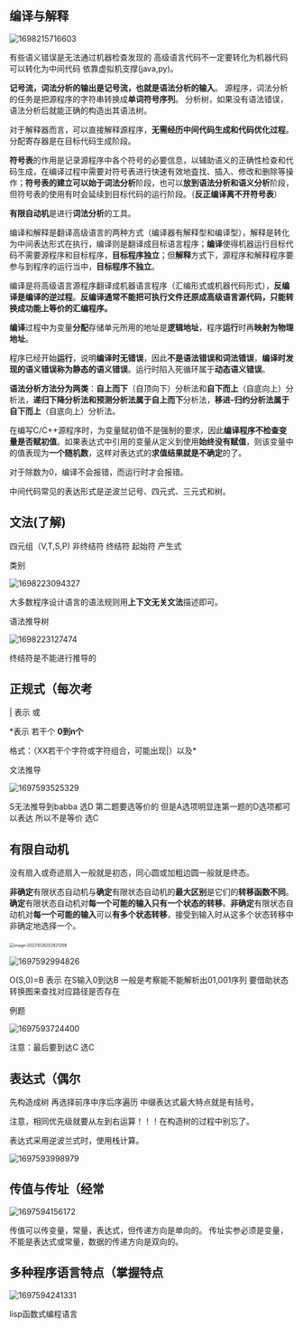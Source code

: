 ## 编译与解释

![1698215716603](07软考编译原理.assets/1698215716603.png)

有些语义错误是无法通过机器检查发现的
高级语言代码不一定要转化为机器代码 可以转化为中间代码 依靠虚拟机支撑(java,py)。

**记号流，词法分析的输出是记号流，也就是语法分析的输入**。
源程序，词法分析的任务是把源程序的字符串转换成**单词符号序列**。
分析树，如果没有语法错误，语法分析后就能正确的构造出其语法树。             

对于解释器而言，可以直接解释源程序，**无需经历中间代码生成和代码优化过程**。
分配寄存器是在目标代码生成阶段。

**符号表**的作用是记录源程序中各个符号的必要信息，以辅助语义的正确性检查和代码生成，在编译过程中需要对符号表进行快速有效地査找、插入、修改和删除等操作；**符号表的建立可以始于词法分析**阶段，也可以**放到语法分析和语义分析**阶段，但符号表的使用有时会延续到目标代码的运行阶段。（**反正编译离不开符号表**）

**有限自动机**是进行**词法分析**的工具。

编译和解释是翻译高级语言的两种方式（编译器有解释型和编译型），解释是转化为中间表达形式在执行，编译则是翻译成目标语言程序；**编译**使得机器运行目标代码不需要源程序和目标程序，**目标程序独立**；但**解释**方式下，源程序和解释程序要参与到程序的运行当中，**目标程序不独立**。

编译是将高级语言源程序翻译成机器语言程序（汇编形式或机器代码形式），**反编译是编译的逆过程**。**反编译通常不能把可执行文件还原成高级语言源代码，只能转换成功能上等价的汇编程序。**   

**编译**过程中为变量**分配**存储单元所用的地址是**逻辑地址**，程序**运行**时再**映射为物理地址**。

程序已经开始**运行**，说明**编译时无错误**，因此**不是语法错误和词法错误**，**编译时发现的语义错误称为静态的语义错误**。运行时陷入死循环属于**动态语义错误**。   

**语法分析方法分为两类**：**自上而下**（自顶向下）分析法和**自下而上**（自底向上）分析法，**递归下降分析法和预测分析法属于自上而下**分析法，**移进-归约分析法属于自下而上**（自底向上）分析法。                                    

在编写C/C++源程序时，为变量赋初值不是强制的要求，因此**编译程序不检查变量是否赋初值**。如果表达式中引用的变量从定义到使用**始终没有赋值**，则该变量中的值表现为**一个随机数**，这样对表达式的**求值结果就是不确定**的了。

对于除数为0，编译不会报错，而运行时才会报错。

中间代码常见的表达形式是逆波兰记号、四元式、三元式和树。

## 文法(了解)

四元组（V,T,S,P) 非终结符 终结符 起始符 产生式

类别

![1698223094327](07软考编译原理.assets/1698223094327.png)

大多数程序设计语言的语法规则用**上下文无关文法**描述即可。

语法推导树

![1698223127474](07软考编译原理.assets/1698223127474.png)

终结符是不能进行推导的

## 正规式（每次考

| 表示 或 

*表示 若干个 **0到n个**

格式：（XX若干个字符或字符组合，可能出现|）以及*

文法推导

![1697593525329](07软考编译原理.assets/1697593525329.png)

S无法推导到babba 选D
第二题要选等价的 但是A选项明显连第一题的D选项都可以表达 所以不是等价 选C

## 有限自动机

没有扇入或奇迹扇入一般就是初态，同心圆或加粗边圆一般就是终态。

**非确定**有限状态自动机与**确定**有限状态自动机的**最大区别**是它们的**转移函数不同**。**确定**有限状态自动机对**每一个可能的输入只有一个状态的转移**。**非确定**有限状态自动机对**每一个可能的输入**可以**有多个状态转移**，接受到输入时从这多个状态转移中非确定地选择一个。       

​     <img src="07软考编译原理.assets/image-20231026202821268.png" alt="image-20231026202821268" style="zoom: 50%;" />



![1697592994826](07软考编译原理.assets/1697592994826.png)

O(S,0)=B 表示 在S输入0到达B
一般是考察能不能解析出01,001序列 要借助状态转换图来查找对应路径是否存在

例题

![1697593724400](07软考编译原理.assets/1697593724400.png)

注意：最后要到达C 选C

## 表达式（偶尔

先构造成树 再选择前序中序后序遍历
中缀表达式最大特点就是有括号。

注意，相同优先级就要从左到右运算！！！在构造树的过程中别忘了。

表达式采用逆波兰式时，使用栈计算。

![1697593998979](07软考编译原理.assets/1697593998979.png)

## 传值与传址（经常

![1697594156172](07软考编译原理.assets/1697594156172.png)

传值可以传变量，常量，表达式，但传递方向是单向的。
传址实参必须是变量，不能是表达式或常量，数据的传递方向是双向的。

## 多种程序语言特点（掌握特点

![1697594241331](07软考编译原理.assets/1697594241331.png)



lisp函数式编程语言

